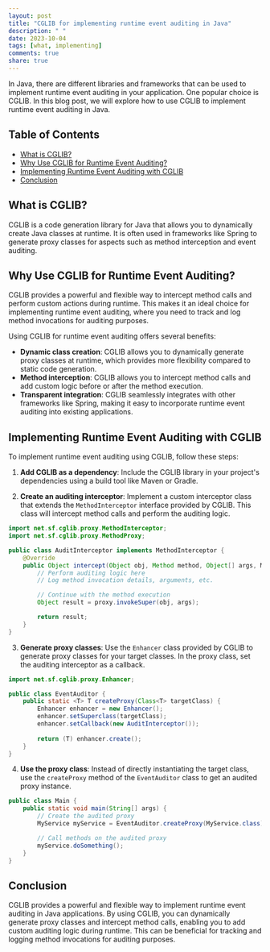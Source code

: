 ```yaml
---
layout: post
title: "CGLIB for implementing runtime event auditing in Java"
description: " "
date: 2023-10-04
tags: [what, implementing]
comments: true
share: true
---
```


In Java, there are different libraries and frameworks that can be used to implement runtime event auditing in your application. One popular choice is CGLIB. In this blog post, we will explore how to use CGLIB to implement runtime event auditing in Java.

## Table of Contents
- [What is CGLIB?](#what-is-cglib)
- [Why Use CGLIB for Runtime Event Auditing?](#why-use-cglib-for-runtime-event-auditing)
- [Implementing Runtime Event Auditing with CGLIB](#implementing-runtime-event-auditing-with-cglib)
- [Conclusion](#conclusion)

## What is CGLIB?
CGLIB is a code generation library for Java that allows you to dynamically create Java classes at runtime. It is often used in frameworks like Spring to generate proxy classes for aspects such as method interception and event auditing.

## Why Use CGLIB for Runtime Event Auditing?
CGLIB provides a powerful and flexible way to intercept method calls and perform custom actions during runtime. This makes it an ideal choice for implementing runtime event auditing, where you need to track and log method invocations for auditing purposes.

Using CGLIB for runtime event auditing offers several benefits:
- **Dynamic class creation**: CGLIB allows you to dynamically generate proxy classes at runtime, which provides more flexibility compared to static code generation.
- **Method interception**: CGLIB allows you to intercept method calls and add custom logic before or after the method execution.
- **Transparent integration**: CGLIB seamlessly integrates with other frameworks like Spring, making it easy to incorporate runtime event auditing into existing applications.

## Implementing Runtime Event Auditing with CGLIB
To implement runtime event auditing using CGLIB, follow these steps:

1. **Add CGLIB as a dependency**: Include the CGLIB library in your project's dependencies using a build tool like Maven or Gradle.

2. **Create an auditing interceptor**: Implement a custom interceptor class that extends the `MethodInterceptor` interface provided by CGLIB. This class will intercept method calls and perform the auditing logic.

```java
import net.sf.cglib.proxy.MethodInterceptor;
import net.sf.cglib.proxy.MethodProxy;

public class AuditInterceptor implements MethodInterceptor {
    @Override
    public Object intercept(Object obj, Method method, Object[] args, MethodProxy proxy) throws Throwable {
        // Perform auditing logic here
        // Log method invocation details, arguments, etc.

        // Continue with the method execution
        Object result = proxy.invokeSuper(obj, args);

        return result;
    }
}
```

3. **Generate proxy classes**: Use the `Enhancer` class provided by CGLIB to generate proxy classes for your target classes. In the proxy class, set the auditing interceptor as a callback.

```java
import net.sf.cglib.proxy.Enhancer;

public class EventAuditor {
    public static <T> T createProxy(Class<T> targetClass) {
        Enhancer enhancer = new Enhancer();
        enhancer.setSuperclass(targetClass);
        enhancer.setCallback(new AuditInterceptor());
        
        return (T) enhancer.create();
    }
}
```

4. **Use the proxy class**: Instead of directly instantiating the target class, use the `createProxy` method of the `EventAuditor` class to get an audited proxy instance.

```java
public class Main {
    public static void main(String[] args) {
        // Create the audited proxy
        MyService myService = EventAuditor.createProxy(MyService.class);

        // Call methods on the audited proxy
        myService.doSomething();
    }
}
```

## Conclusion
CGLIB provides a powerful and flexible way to implement runtime event auditing in Java applications. By using CGLIB, you can dynamically generate proxy classes and intercept method calls, enabling you to add custom auditing logic during runtime. This can be beneficial for tracking and logging method invocations for auditing purposes.